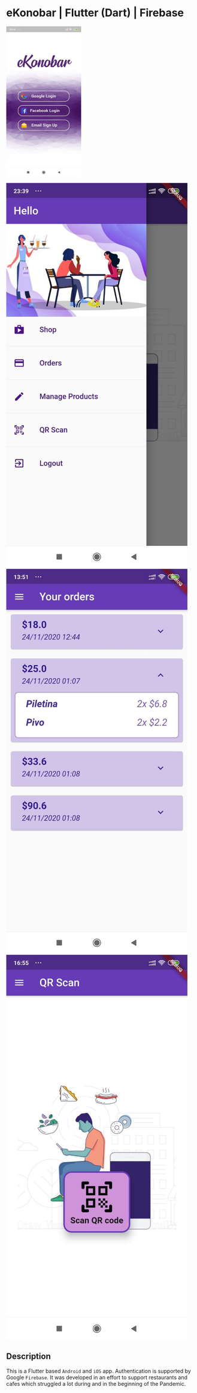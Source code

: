 # eKonobar | Flutter (Dart) | Firebase

<img src="https://github.com/Aback231/eKonobar-Flutter-Firebase/blob/main/log_in.jpeg" width="200" height="400">

![alt text](https://github.com/Aback231/eKonobar-Flutter-Firebase/blob/main/menu.jpeg?raw=true)
![alt text](https://github.com/Aback231/eKonobar-Flutter-Firebase/blob/main/orders.jpeg?raw=true)
![alt text](https://github.com/Aback231/eKonobar-Flutter-Firebase/blob/main/qr_scan.jpeg?raw=true)

## Description

This is a Flutter based `Android` and `iOS` app. Authentication is supported by Google `Firebase`. It was developed in an effort to support restaurants and cafes which struggled a lot during and in the beginning of the Pandemic.


